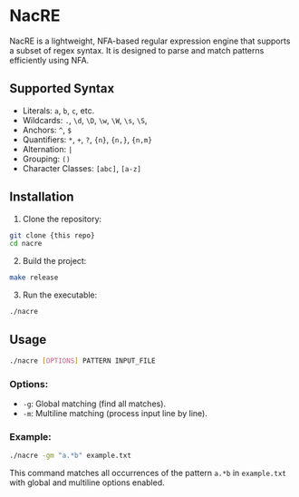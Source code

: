 # NacRE

NacRE is a lightweight, NFA-based regular expression engine that supports a subset of regex syntax. It is designed to parse and match patterns efficiently using NFA.

## Supported Syntax

- Literals: `a`, `b`, `c`, etc.
- Wildcards: `.`, `\d`, `\D`, `\w`, `\W`, `\s`, `\S`, 
- Anchors: `^`, `$`
- Quantifiers: `*`, `+`, `?`, `{n}`, `{n,}`, `{n,m}`
- Alternation: `|`
- Grouping: `()`
- Character Classes: `[abc]`, `[a-z]`

## Installation

1. Clone the repository:

```sh
git clone {this repo}
cd nacre
```

2. Build the project:
   
```sh
make release
```

3. Run the executable:

```sh
./nacre
```

## Usage

```sh
./nacre [OPTIONS] PATTERN INPUT_FILE
```

### Options:
- `-g`: Global matching (find all matches).
- `-m`: Multiline matching (process input line by line).

### Example:

```sh
./nacre -gm "a.*b" example.txt
```

This command matches all occurrences of the pattern `a.*b` in `example.txt` with global and multiline options enabled.
